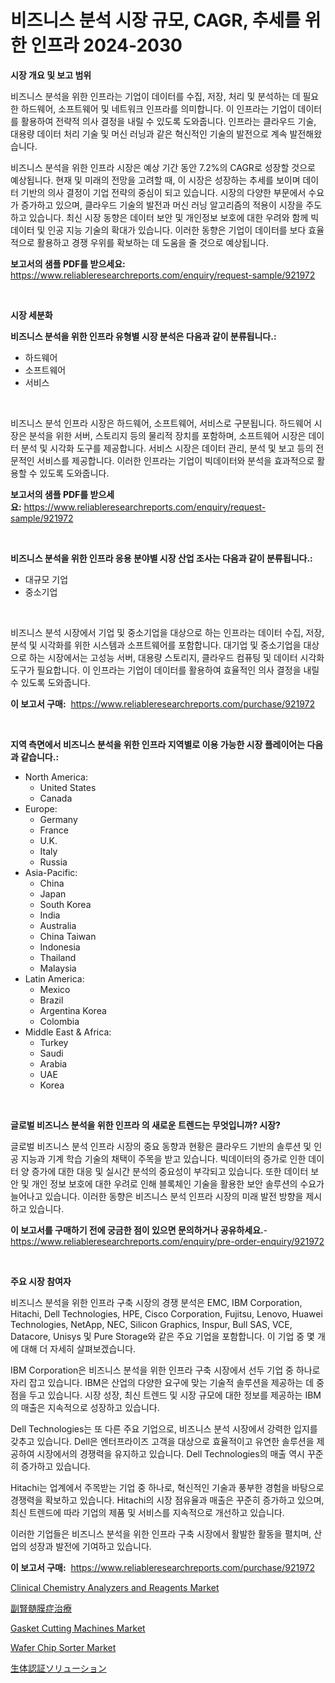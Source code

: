 <p><h1>비즈니스 분석 시장 규모, CAGR, 추세를 위한 인프라 2024-2030</h1></p><p><strong>시장 개요 및 보고 범위</strong></p>
<p><p>비즈니스 분석을 위한 인프라는 기업이 데이터를 수집, 저장, 처리 및 분석하는 데 필요한 하드웨어, 소프트웨어 및 네트워크 인프라를 의미합니다. 이 인프라는 기업이 데이터를 활용하여 전략적 의사 결정을 내릴 수 있도록 도와줍니다. 인프라는 클라우드 기술, 대용량 데이터 처리 기술 및 머신 러닝과 같은 혁신적인 기술의 발전으로 계속 발전해왔습니다.</p><p>비즈니스 분석을 위한 인프라 시장은 예상 기간 동안 7.2%의 CAGR로 성장할 것으로 예상됩니다. 현재 및 미래의 전망을 고려할 때, 이 시장은 성장하는 추세를 보이며 데이터 기반의 의사 결정이 기업 전략의 중심이 되고 있습니다. 시장의 다양한 부문에서 수요가 증가하고 있으며, 클라우드 기술의 발전과 머신 러닝 알고리즘의 적용이 시장을 주도하고 있습니다. 최신 시장 동향은 데이터 보안 및 개인정보 보호에 대한 우려와 함께 빅데이터 및 인공 지능 기술의 확대가 있습니다. 이러한 동향은 기업이 데이터를 보다 효율적으로 활용하고 경쟁 우위를 확보하는 데 도움을 줄 것으로 예상됩니다.</p></p>
<p><strong>보고서의 샘플 PDF를 받으세요:</strong> <a href="https://www.reliableresearchreports.com/enquiry/request-sample/921972">https://www.reliableresearchreports.com/enquiry/request-sample/921972</a></p>
<p>&nbsp;</p>
<p><strong>시장 세분화</strong></p>
<p><strong>비즈니스 분석을 위한 인프라 유형별 시장 분석은 다음과 같이 분류됩니다.:</strong></p>
<p><ul><li>하드웨어</li><li>소프트웨어</li><li>서비스</li></ul></p>
<p>&nbsp;</p>
<p><p>비즈니스 분석 인프라 시장은 하드웨어, 소프트웨어, 서비스로 구분됩니다. 하드웨어 시장은 분석을 위한 서버, 스토리지 등의 물리적 장치를 포함하며, 소프트웨어 시장은 데이터 분석 및 시각화 도구를 제공합니다. 서비스 시장은 데이터 관리, 분석 및 보고 등의 전문적인 서비스를 제공합니다. 이러한 인프라는 기업이 빅데이터와 분석을 효과적으로 활용할 수 있도록 도와줍니다.</p></p>
<p><strong>보고서의 샘플 PDF를 받으세요:</strong>&nbsp;<a href="https://www.reliableresearchreports.com/enquiry/request-sample/921972">https://www.reliableresearchreports.com/enquiry/request-sample/921972</a></p>
<p>&nbsp;</p>
<p><strong> 비즈니스 분석을 위한 인프라 응용 분야별 시장 산업 조사는 다음과 같이 분류됩니다.:</strong></p>
<p><ul><li>대규모 기업</li><li>중소기업</li></ul></p>
<p>&nbsp;</p>
<p><p>비즈니스 분석 시장에서 기업 및 중소기업을 대상으로 하는 인프라는 데이터 수집, 저장, 분석 및 시각화를 위한 시스템과 소프트웨어를 포함합니다. 대기업 및 중소기업을 대상으로 하는 시장에서는 고성능 서버, 대용량 스토리지, 클라우드 컴퓨팅 및 데이터 시각화 도구가 필요합니다. 이 인프라는 기업이 데이터를 활용하여 효율적인 의사 결정을 내릴 수 있도록 도와줍니다.</p></p>
<p><strong>이 보고서 구매:</strong>&nbsp; <a href="https://www.reliableresearchreports.com/purchase/921972">https://www.reliableresearchreports.com/purchase/921972</a></p>
<p>&nbsp;</p>
<p><strong>지역 측면에서 비즈니스 분석을 위한 인프라 지역별로 이용 가능한 시장 플레이어는 다음과 같습니다.:</strong></p>
<p><ul>
    <li>
        North America:
        <ul>
            <li>United States</li>
            <li>Canada</li>
        </ul>
    </li>
    <li>
        Europe:
        <ul>
            <li>Germany</li>
            <li>France</li>
            <li>U.K.</li>
            <li>Italy</li>
            <li>Russia</li>
        </ul>
    </li>
    <li>
        Asia-Pacific:
        <ul>
            <li>China</li>
            <li>Japan</li>
            <li>South Korea</li>
            <li>India</li>
            <li>Australia</li>
            <li>China Taiwan</li>
            <li>Indonesia</li>
            <li>Thailand</li>
            <li>Malaysia</li>
        </ul>
    </li>
    <li>
        Latin America:
        <ul>
            <li>Mexico</li>
            <li>Brazil</li>
            <li>Argentina Korea</li>
            <li>Colombia</li>
        </ul>
    </li>
    <li>
        Middle East & Africa:
        <ul>
            <li>Turkey</li>
            <li>Saudi</li>
            <li>Arabia</li>
            <li>UAE</li>
            <li>Korea</li>
        </ul>
    </li>
    </ul></p>
<p>&nbsp;</p>
<p><strong>글로벌 비즈니스 분석을 위한 인프라 의 새로운 트렌드는 무엇입니까? 시장?</strong></p>
<p><p>글로벌 비즈니스 분석 인프라 시장의 중요 동향과 현황은 클라우드 기반의 솔루션 및 인공 지능과 기계 학습 기술의 채택이 주목을 받고 있습니다. 빅데이터의 증가로 인한 데이터 양 증가에 대한 대응 및 실시간 분석의 중요성이 부각되고 있습니다. 또한 데이터 보안 및 개인 정보 보호에 대한 우려로 인해 블록체인 기술을 활용한 보안 솔루션의 수요가 늘어나고 있습니다. 이러한 동향은 비즈니스 분석 인프라 시장의 미래 발전 방향을 제시하고 있습니다.</p></p>
<p><strong>이 보고서를 구매하기 전에 궁금한 점이 있으면 문의하거나 공유하세요.</strong>- <a href="https://www.reliableresearchreports.com/enquiry/pre-order-enquiry/921972">https://www.reliableresearchreports.com/enquiry/pre-order-enquiry/921972</a></p>
<p>&nbsp;</p>
<p><strong>주요 시장 참여자</strong></p>
<p><p>비즈니스 분석을 위한 인프라 구축 시장의 경쟁 분석은 EMC, IBM Corporation, Hitachi, Dell Technologies, HPE, Cisco Corporation, Fujitsu, Lenovo, Huawei Technologies, NetApp, NEC, Silicon Graphics, Inspur, Bull SAS, VCE, Datacore, Unisys 및 Pure Storage와 같은 주요 기업을 포함합니다. 이 기업 중 몇 개에 대해 더 자세히 살펴보겠습니다.</p><p>IBM Corporation은 비즈니스 분석을 위한 인프라 구축 시장에서 선두 기업 중 하나로 자리 잡고 있습니다. IBM은 산업의 다양한 요구에 맞는 기술적 솔루션을 제공하는 데 중점을 두고 있습니다. 시장 성장, 최신 트렌드 및 시장 규모에 대한 정보를 제공하는 IBM의 매출은 지속적으로 성장하고 있습니다.</p><p>Dell Technologies는 또 다른 주요 기업으로, 비즈니스 분석 시장에서 강력한 입지를 갖추고 있습니다. Dell은 엔터프라이즈 고객을 대상으로 효율적이고 유연한 솔루션을 제공하여 시장에서의 경쟁력을 유지하고 있습니다. Dell Technologies의 매출 역시 꾸준히 증가하고 있습니다.</p><p>Hitachi는 업계에서 주목받는 기업 중 하나로, 혁신적인 기술과 풍부한 경험을 바탕으로 경쟁력을 확보하고 있습니다. Hitachi의 시장 점유율과 매출은 꾸준히 증가하고 있으며, 최신 트렌드에 따라 기업의 제품 및 서비스를 지속적으로 개선하고 있습니다.</p><p>이러한 기업들은 비즈니스 분석을 위한 인프라 구축 시장에서 활발한 활동을 펼치며, 산업의 성장과 발전에 기여하고 있습니다.</p></p>
<p><strong>이 보고서 구매:</strong>&nbsp;&nbsp;<a href="https://www.reliableresearchreports.com/purchase/921972">https://www.reliableresearchreports.com/purchase/921972</a></p>
<p><p><a href="https://github.com/mbisetmhermsr/Market-Research-Report-List-1/blob/main/clinical-chemistry-analyzers-and-reagents-market.md">Clinical Chemistry Analyzers and Reagents Market</a></p><p><a href="https://github.com/mohamedbakry57/Market-Research-Report-List-2/blob/main/9186612182423.md">副腎髄膜症治療</a></p><p><a href="https://github.com/zjyglelu/Market-Research-Report-List-1/blob/main/gasket-cutting-machines-market.md">Gasket Cutting Machines Market</a></p><p><a href="https://issuu.com/reportprime-2/docs/wafer-chip-sorter-market-size-2030.pptx">Wafer Chip Sorter Market</a></p><p><a href="https://github.com/lababdou/Market-Research-Report-List-2/blob/main/2124378182424.md">生体認証ソリューション</a></p></p>

